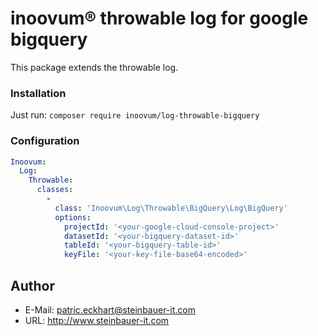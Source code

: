 # inoovum® throwable log for google bigquery

This package extends the throwable log.

### Installation

Just run:
`composer require inoovum/log-throwable-bigquery`

### Configuration

```yaml
Inoovum:
  Log:
    Throwable:
      classes:
        -
          class: 'Inoovum\Log\Throwable\BigQuery\Log\BigQuery'
          options:
            projectId: '<your-google-cloud-console-project>'
            datasetId: '<your-bigquery-dataset-id>'
            tableId: '<your-bigquery-table-id>'
            keyFile: '<your-key-file-base64-encoded>'
```

## Author

* E-Mail: patric.eckhart@steinbauer-it.com
* URL: http://www.steinbauer-it.com
